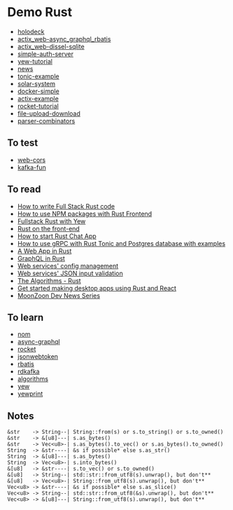 # Demo Rust

- [holodeck](./holodeck/README.md)
- [actix_web-async_graphql_rbatis](./actix_web-async_graphql_rbatis/README.md)
- [actix_web-dissel-sqlite](./actix_web-dissel-sqlite/README.md)
- [simple-auth-server](./simple-auth-server/README.md)
- [yew-tutorial](./yew-tutorial/README.md)
- [news](./news/README.md)
- [tonic-example](./tonic-example/README.md)
- [solar-system](./solar-system/README.md)
- [docker-simple](./docker-simple/README.md)
- [actix-example](./actix-example/README.md)
- [rocket-tutorial](./rocket-tutorial/README.md)
- [file-upload-download](./file-upload-download/README.md)
- [parser-combinators](./parser-combinators/README.md)

## To test

- [web-cors](https://github.com/actix/examples/tree/master/security/web-cors)
- [kafka-fun](https://github.com/diegopacheco/rust-playground/tree/master/kafka-fun)

## To read

- [How to write Full Stack Rust code](https://www.steadylearner.com/blog/read/How-to-write-Full-Stack-Rust-code)
- [How to use NPM packages with Rust Frontend](https://www.steadylearner.com/blog/read/How-to-use-NPM-packages-with-Rust-Frontend)
- [Fullstack Rust with Yew](https://www.steadylearner.com/blog/read/Fullstack-Rust-with-Yew)
- [Rust on the front-end](https://dev.to/nfrankel/rust-on-the-front-end-hen)
- [How to start Rust Chat App](https://www.steadylearner.com/blog/read/How-to-start-Rust-Chat-App)
- [How to use gRPC with Rust Tonic and Postgres database with examples](https://dev.to/steadylearner/how-to-use-grpc-with-rust-tonic-and-postgres-database-with-examples-3dl7)
- [A Web App in Rust](https://dev.to/krowemoh/series/9410)
- [GraphQL in Rust](https://romankudryashov.com/blog/2020/12/graphql-rust/#_conclusion)
- [Web services' config management](https://blog.logrocket.com/configuration-management-in-rust-web-services/)
- [Web services' JSON input validation](https://blog.logrocket.com/json-input-validation-in-rust-web-services/)
- [The Algorithms - Rust](https://github.com/TheAlgorithms/Rust)
- [Get started making desktop apps using Rust and React](https://kent.medium.com/get-started-making-desktop-apps-using-rust-and-react-78a7e07433ce)
- [MoonZoon Dev News Series](https://dev.to/martinkavik/series/11511)

## To learn

- [nom](https://github.com/Geal/nom)
- [async-graphql](https://github.com/async-graphql/async-graphql)
- [rocket](https://github.com/SergioBenitez/Rocket)
- [jsonwebtoken](https://github.com/Keats/jsonwebtoken)
- [rbatis](https://github.com/rbatis/rbatis)
- [rdkafka](https://github.com/fede1024/rust-rdkafka)
- [algorithms](https://github.com/EbTech/rust-algorithms)
- [yew](https://github.com/yewstack/yew)
- [yewprint](https://github.com/cecton/yewprint)

## Notes

```n
&str    -> String--| String::from(s) or s.to_string() or s.to_owned()
&str    -> &[u8]---| s.as_bytes()
&str    -> Vec<u8>-| s.as_bytes().to_vec() or s.as_bytes().to_owned()
String  -> &str----| &s if possible* else s.as_str()
String  -> &[u8]---| s.as_bytes()
String  -> Vec<u8>-| s.into_bytes()
&[u8]   -> &str----| s.to_vec() or s.to_owned()
&[u8]   -> String--| std::str::from_utf8(s).unwrap(), but don't**
&[u8]   -> Vec<u8>-| String::from_utf8(s).unwrap(), but don't**
Vec<u8> -> &str----| &s if possible* else s.as_slice()
Vec<u8> -> String--| std::str::from_utf8(&s).unwrap(), but don't**
Vec<u8> -> &[u8]---| String::from_utf8(s).unwrap(), but don't**
```
